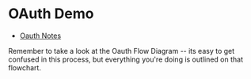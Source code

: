 # OAuth Demo

* [Oauth Notes](https://github.com/alchemycodelab/student-resources/blob/main/curriculum-notes/express/lecture-notes/06a-oauth.md)

Remember to take a look at the Oauth Flow Diagram -- its easy to get confused in this process, but everything you're doing is outlined on that flowchart.